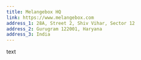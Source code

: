```yaml
---
title: Melangebox HQ
link: https://www.melangebox.com
address_1: 28A, Street 2, Shiv Vihar, Sector 12
address_2: Gurugram 122001, Haryana
address_3: India
---
```


text